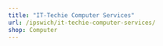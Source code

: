 ```yaml
---
title: "IT-Techie Computer Services"
url: /ipswich/it-techie-computer-services/
shop: Computer
---
```

